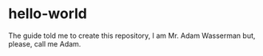 # hello-world
The guide told me to create this repository,
I am Mr. Adam Wasserman but, please, call me Adam.
